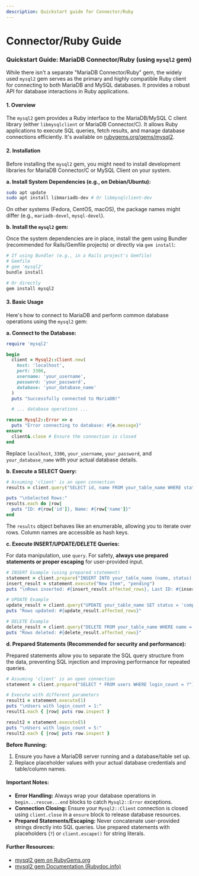 ```yaml
---
description: Quickstart guide for Connector/Ruby
---
```


# Connector/Ruby Guide

### Quickstart Guide: MariaDB Connector/Ruby (using `mysql2` gem)

While there isn't a separate "MariaDB Connector/Ruby" gem, the widely used `mysql2` gem serves as the primary and highly compatible Ruby client for connecting to both MariaDB and MySQL databases. It provides a robust API for database interactions in Ruby applications.

#### 1. Overview

The `mysql2` gem provides a Ruby interface to the MariaDB/MySQL C client library (either `libmysqlclient` or MariaDB Connector/C). It allows Ruby applications to execute SQL queries, fetch results, and manage database connections efficiently. It's available on [rubygems.org/gems/mysql2](https://rubygems.org/gems/mysql2).

#### 2. Installation

Before installing the `mysql2` gem, you might need to install development libraries for MariaDB Connector/C or MySQL Client on your system.

**a. Install System Dependencies (e.g., on Debian/Ubuntu):**

```bash
sudo apt update
sudo apt install libmariadb-dev # Or libmysqlclient-dev
```

On other systems (Fedora, CentOS, macOS), the package names might differ (e.g., `mariadb-devel`, `mysql-devel`).

**b. Install the `mysql2` gem:**

Once the system dependencies are in place, install the gem using Bundler (recommended for Rails/Gemfile projects) or directly via `gem install`:

```bash
# If using Bundler (e.g., in a Rails project's Gemfile)
# Gemfile
# gem 'mysql2'
bundle install

# Or directly
gem install mysql2
```

#### 3. Basic Usage

Here's how to connect to MariaDB and perform common database operations using the `mysql2` gem:

**a. Connect to the Database:**

```ruby
require 'mysql2'

begin
  client = Mysql2::Client.new(
    host: 'localhost',
    port: 3306,
    username: 'your_username',
    password: 'your_password',
    database: 'your_database_name'
  )
  puts "Successfully connected to MariaDB!"

  # ... database operations ...

rescue Mysql2::Error => e
  puts "Error connecting to database: #{e.message}"
ensure
  client&.close # Ensure the connection is closed
end
```

Replace `localhost`, `3306`, `your_username`, `your_password`, and `your_database_name` with your actual database details.

**b. Execute a SELECT Query:**

```ruby
# Assuming 'client' is an open connection
results = client.query("SELECT id, name FROM your_table_name WHERE status = 'active'")

puts "\nSelected Rows:"
results.each do |row|
  puts "ID: #{row['id']}, Name: #{row['name']}"
end
```

The `results` object behaves like an enumerable, allowing you to iterate over rows. Column names are accessible as hash keys.

**c. Execute INSERT/UPDATE/DELETE Queries:**

For data manipulation, use `query`. For safety, **always use prepared statements or proper escaping** for user-provided input.

```ruby
# INSERT Example (using prepared statement)
statement = client.prepare("INSERT INTO your_table_name (name, status) VALUES (?, ?)")
insert_result = statement.execute("New Item", "pending")
puts "\nRows inserted: #{insert_result.affected_rows}, Last ID: #{insert_result.last_id}"

# UPDATE Example
update_result = client.query("UPDATE your_table_name SET status = 'completed' WHERE name = 'New Item'")
puts "Rows updated: #{update_result.affected_rows}"

# DELETE Example
delete_result = client.query("DELETE FROM your_table_name WHERE name = 'New Item'")
puts "Rows deleted: #{delete_result.affected_rows}"
```

**d. Prepared Statements (Recommended for security and performance):**

Prepared statements allow you to separate the SQL query structure from the data, preventing SQL injection and improving performance for repeated queries.

```ruby
# Assuming 'client' is an open connection
statement = client.prepare("SELECT * FROM users WHERE login_count = ?")

# Execute with different parameters
result1 = statement.execute(1)
puts "\nUsers with login_count = 1:"
result1.each { |row| puts row.inspect }

result2 = statement.execute(5)
puts "\nUsers with login_count = 5:"
result2.each { |row| puts row.inspect }
```

**Before Running:**

1. Ensure you have a MariaDB server running and a database/table set up.
2. Replace placeholder values with your actual database credentials and table/column names.

#### Important Notes:

* **Error Handling:** Always wrap your database operations in `begin...rescue...end` blocks to catch `Mysql2::Error` exceptions.
* **Connection Closing:** Ensure your `Mysql2::Client` connection is closed using `client.close` in a `ensure` block to release database resources.
* **Prepared Statements/Escaping:** Never concatenate user-provided strings directly into SQL queries. Use prepared statements with placeholders (`?`) or `client.escape()` for string literals.

#### Further Resources:

* [mysql2 gem on RubyGems.org](https://rubygems.org/gems/mysql2)
* [mysql2 gem Documentation (Rubydoc.info)](https://www.rubydoc.info/gems/mysql2/)
